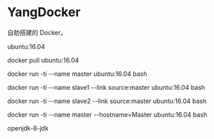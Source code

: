 # YangDocker

自助搭建的 Docker。

ubuntu:16.04

docker pull ubuntu:16.04

docker run -ti --name master ubuntu:16.04 bash

docker run -ti --name slave1 --link source:master ubuntu:16.04 bash

docker run -ti --name slave2 --link source:master ubuntu:16.04 bash

docker run -ti --name master --hostname=Master ubuntu:16.04 bash

openjdk-8-jdk